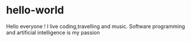 # hello-world

Hello everyone ! 
I live coding,travelling and music. 
Software programming and artificial intelligence  is my passion
